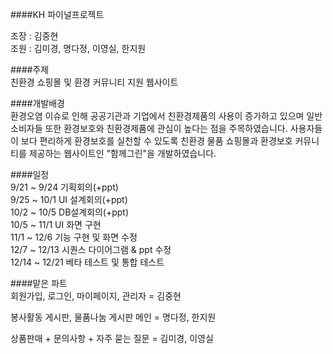 
####KH 파이널프로젝트         
     
조장 : 김중현    
조원 : 김미경, 명다정, 이영실, 한지원
     
####주제   
친환경 쇼핑몰 및 환경 커뮤니티 지원 웹사이트      
     
####개발배경      
환경오염 이슈로 인해 공공기관과 기업에서 친환경제품의 사용이 증가하고 있으며 일반 소비자들 또한 환경보호와 친환경제품에 관심이 높다는 점을 주목하였습니다. 사용자들이 보다 편리하게 환경보호를 실천할 수 있도록 친환경 물품 쇼핑몰과 환경보호 커뮤니티를 제공하는 웹사이트인 "함께그린"을 개발하였습니다.
       
   
####일정      
9/21 ~ 9/24 기획회의(+ppt)   
9/25 ~ 10/1 UI 설계회의(+ppt)    
10/2 ~ 10/5 DB설계회의(+ppt)   
10/5 ~ 11/1 UI 화면 구현   
11/1 ~ 12/6 기능 구현 및 화면 수정   
12/7 ~ 12/13 시퀀스 다이어그램 & ppt 수정   
12/14 ~ 12/21 베타 테스트 및 통합 테스트      
   
     
####맡은 파트      
회원가입, 로그인, 마이페이지, 관리자 = 김중현   
     
봉사활동 게시판, 물품나눔 게시판  메인 = 명다정, 한지원    
     
상품판매 + 문의사항 + 자주 묻는 질문 =  김미경, 이영실    



 
